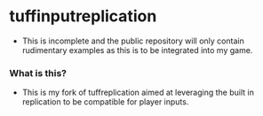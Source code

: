 # tuffinputreplication
* This is incomplete and the public repository will only contain rudimentary examples as this is to be integrated into my game.

### What is this?
* This is my fork of tuffreplication aimed at leveraging the built in replication to be compatible for player inputs.
